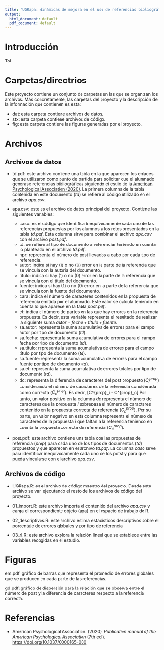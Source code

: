 ```yaml
---
title: 'UGRapa: dinámicas de mejora en el uso de referencias bibliográficas en la universidad'
output:
  html_document: default
  pdf_document: default
---
```


# Introducción

Tal


# Carpetas/directrios

Este proyecto contiene un conjunto de carpetas en las que se organizan los archivos. Más concretamente, las carpetas del proyecto y la descripción de la información que contienen es esta:

- dat: esta carpeta contiene archivos de datos.
- stx: esta carpeta contiene archivos de código.
- fig: esta carpeta contiene las figuras generadas por el proyecto.


# Archivos 

## Archivos de datos

- td.pdf: este archivo contiene una tabla en la que aparecen los enlaces que se utilizaron como punto de partida para solicitar que el alumnado generase referencias bibliográficas siguiendo el estilo de la [American Psychological Association (2020)](https://doi.org/10.1037/0000165-000). La primera columna de la tabla contenida en este documento (*td*) se refiere al código utilizado en el archivo *apa.csv*.

- apa.csv: este es el archivo de datos principal del proyecto. Contiene las siguientes variables:

    - caso: es el código que identifica inequívocamente cada uno de las referencias propuestas por los alumnos a los retos presentados en la tabla *td.pdf*. Esta columna sirve para combinar el archivo *apa.csv* con el archivo *post.pdf*.
    - td: se refiere al tipo de documento a referenciar teniendo en cuenta lo planteado en el archivo *td.pdf*.
    - npr: representa el número de post llevados a cabo por cada tipo de referencia. 
    - autor: indica si hay (1) o no (0) error en la parte de la referencia que se vincula con la autoría del documento.
    - titulo: indica si hay (1) o no (0) error en la parte de la referencia que se vincula con el título del documento.
    - fuente: indica si hay (1) o no (0) error en la parte de la referencia que se vincula con la fuente del documento.
    - cara: indica el número de caracteres contenidos en la propuesta de referencia emitida por el alumnado. Este valor se calcula teniendo en cuenta lo que aparece en la tabla *post.pdf*.
    - et: indica el número de partes en las que hay errores en la referencia propuesta. Es decir, esta variable representa el resultado de realizar la siguiente suma $autor + fecha + titulo + fuente$.
    - sa.autor: representa la suma acumulativa de errores para el campo autor por tipo de documento (*td*).
    - sa.fecha: representa la suma acumulativa de errores para el campo fecha por tipo de documento (*td*).
    - sa.titulo: representa la suma acumulativa de errores para el campo título por tipo de documento (*td*).
    - sa.fuente: representa la suma acumulativa de errores para el campo fuente por tipo de documento (*td*).
    - sa.et: representa la suma acumulativa de errores totales por tipo de documento (*td*).
    - dc: representa la diferencia de caracteres del post propuesto ($C^{prop}_i$) considerando el número de caracteres de la referencia considerada como correcta ($C^{prop}_c$). Es decir, 
    \[C^{prop}_i - C^{prop}_c\]
    Por tanto, un valor positivo en la columna *dc* representa el número de caracteres que la propuesta $i$ sobrepasa el número de caracteres contenido en la propuesta correcta de referencia ($C^{prop}_c$). Por su parte, un valor negativo en esta columna representa el número de caracteres de la propuesta $i$ que faltan a la referencia teniendo en cuenta la propuesta correcta de referencia ($C^{prop}_c$).

- post.pdf: este archivo contiene una tabla con las propuestas de referencia (*prop*) para cada uno de los tipos de documentos (*td*) propuestos y que aparecen en el archivo *td.pdf*. La columna *caso* sirve para identificar inequívocamente cada uno de los potst y para que pueda vincularse con el archivo *apa.csv*.


## Archivos de código

- UGRapa.R: es el archivo de código maestro del proyecto. Desde este archivo se van ejecutando el resto de los archivos de código del proyecto. 

- 01_import.R: este archivo importa el contenido del archivo *apa.csv* y carga el correspondiente objeto (apa) en el espacio de trabajo de R. 

- 02_descriptivos.R: este archivo estima estadísticos descriptivos sobre el porcentaje de errores globales y por tipo de referencia.

- 03_rl.R: este archivo explora la relación lineal que se establece entre las variables recogidas en el estudio.

# Figuras

em.pdf: gráfico de barras que representa el promedio de errores globales que se producen en cada parte de las referencias.

gd.pdf: gráfico de dispersión para la relación que se observa entre el número de post y la diferencia de caracteres respecto a la referencia correcta.


# Referencias

- American Psychological Association. (2020). *Publication manual of the American Psychological Association* (7th ed.). https://doi.org/10.1037/0000165-000

